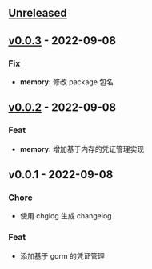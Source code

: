 <a name="unreleased"></a>
## [Unreleased]


<a name="v0.0.3"></a>
## [v0.0.3] - 2022-09-08
### Fix
- **memory:** 修改 package 包名


<a name="v0.0.2"></a>
## [v0.0.2] - 2022-09-08
### Feat
- **memory:** 增加基于内存的凭证管理实现


<a name="v0.0.1"></a>
## v0.0.1 - 2022-09-08
### Chore
- 使用 chglog 生成 changelog

### Feat
- 添加基于 gorm 的凭证管理


[Unreleased]: https://github.com/duolacloud/credentials-provider/compare/v0.0.3...HEAD
[v0.0.3]: https://github.com/duolacloud/credentials-provider/compare/v0.0.2...v0.0.3
[v0.0.2]: https://github.com/duolacloud/credentials-provider/compare/v0.0.1...v0.0.2
